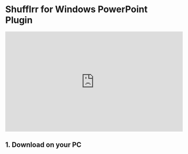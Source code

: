 # Shufflrr for Windows PowerPoint Plugin

<div class="player">
<iframe width="560" height="315" src="https://www.youtube.com/embed/qmkz1AjrpXc?si=Lxm6ejbQjT-Q_f4a" title="YouTube video player" frameborder="0" allow="accelerometer; autoplay; clipboard-write; encrypted-media; gyroscope; picture-in-picture; web-share" referrerpolicy="strict-origin-when-cross-origin" allowfullscreen></iframe>
</div>


## 1. Download on your PC








